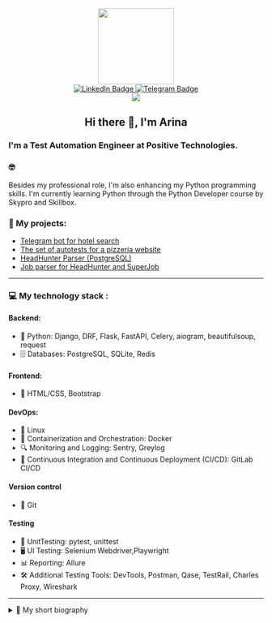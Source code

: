 <div id="header" align="center">
    <img src="https://media.giphy.com/media/RbDKaczqWovIugyJmW/giphy.gif" width="150"/>
</div>

<div id="badges" align="center">
  <a href="https://www.linkedin.com/in/arina-zaikina/">
    <img src="https://img.shields.io/badge/LinkedIn-blue?style=for-the-badge&logo=linkedin&logoColor=white" alt="LinkedIn Badge"/>
  </a>
  <a href="https://t.me/zaikina_arina">
    <img src="https://img.shields.io/badge/Telegram-blue?style=for-the-badge&logo=telegram&logoColor=white" alt="Telegram Badge"/>
  </a>
</div>

<div id="profile_views" align="center">
    <img src="https://komarev.com/ghpvc/?username=arinazaikina&style=flat-square&color=blue"/>
</div>

<div id="greeting" align="center">
    <h2>Hi there 👋, I'm Arina</h2>
</div>

### I'm a Test Automation Engineer at Positive Technologies. 

### 🤓 
Besides my professional role, I'm also enhancing my Python programming skills. 
I'm currently learning Python through the Python Developer course by Skypro and Skillbox.

### 🐍 My projects:
* [Telegram bot for hotel search](https://github.com/arinazaikina/Hotels-Telegram-Bot-aiogram)
* [The set of autotests for a pizzeria website](https://github.com/arinazaikina/Pizzeria_website_Auto_tests)
* [HeadHunter Parser (PostgreSQL)](https://github.com/arinazaikina/HH_Parser_-DB_PostgreSQL-)
* [Job parser for HeadHunter and SuperJob](https://github.com/arinazaikina/Parser_HeadHunter_SuperJob)
___
### 💻 My technology stack :

#### Backend:
* 🐍 Python: Django, DRF, Flask, FastAPI, Celery, aiogram, beautifulsoup, request
* 🗄️ Databases: PostgreSQL, SQLite, Redis

#### Frontend:
* 🎨 HTML/CSS, Bootstrap

#### DevOps:
* 🐧 Linux
* 🐳 Containerization and Orchestration: Docker
* 🔍 Monitoring and Logging: Sentry, Greylog
* 🦊 Continuous Integration and Continuous Deployment (CI/CD): GitLab CI/CD

#### Version control
* 🔀 Git

#### Testing
* 🔧 UnitTesting: pytest, unittest
* 🖥️ UI Testing: Selenium Webdriver,Playwright
* 📊 Reporting: Allure
* 🛠️ Additional Testing Tools: DevTools, Postman, Qase, TestRail, Charles Proxy, Wireshark
___
<details>
<summary>👧 My short biography </summary>

#### 2023  -> **Auto QA Engineer**  
Positive Technologies: https://www.ptsecurity.com/ww-en/

* Automation testing of web services

#### 2023 (3 month) -> **Manual/Auto QA Engineer**
Special Technology Center

* Manual testing of embedded systems and hardware
* Functional testing using UART and Ethernet commands (telnet protocol)
* Development of automated UART tests in Python
* Development of test documentation: test cases, bug reports

#### 2022 - 2023 (1 year) -> **Manual QA Engineer** 
Doubletapp: https://doubletapp.ai/en

* Manual testing of web services and mobile applications
* Manual API testing
* Development of test documentation: test cases, checklists, bug reports

#### 2019 - 2022 (3 years) -> **Scanning electron microscopy specialist** 🔍 
TESCAN Russia: https://tescan.ru/

* Samples investigation by scanning electron microscopes and making reports based of research results
* Training of users to work with scanning electron microscopes
* Creation of training videos and instructions, translation of user manuals into Russian
* Participation in conferences, seminars and webinars with presentations in order to promote TESCAN in the Russian market

#### 2012 - 2019 (7 years) -> **Process Engineer** 👷 
State Research Center of the Russian Federation –
Concern CSRI Elektropribor, JSC

* Development of micromechanical gyroscopes assembly processes
* Development of technological documentation
</details>
